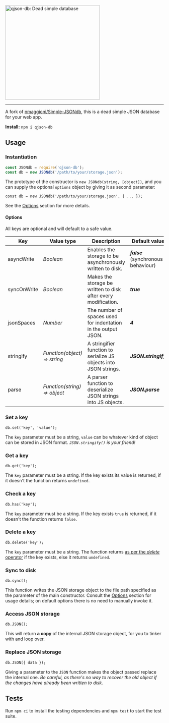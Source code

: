<img src="https://user-images.githubusercontent.com/70700766/196008415-77fb1306-c178-4d7b-88fb-a0888d926171.png" width="300" alt="qjson-db: Dead simple database">

***

A fork of [nmaggioni/Simple-JSONdb](https://github.com/nmaggioni/Simple-JSONdb), this is a dead simple JSON database for your web app.

**Install:** `npm i qjson-db`

## Usage

### Instantiation
```javascript
const JSONdb = require('qjson-db');
const db = new JSONdb('/path/to/your/storage.json');
```

The prototype of the constructor is `new JSONdb(string, [object])`, and you can supply the optional `options` object by giving it as second parameter:

```
const db = new JSONdb('/path/to/your/storage.json', { ... });
```

See the [Options](#options) section for more details.

#### Options

All keys are optional and will default to a safe value.

| **Key**     | **Value type**               | **Description**                                                   | **Default value**                   |
|-------------|------------------------------|-------------------------------------------------------------------|-------------------------------------|
| asyncWrite  | _Boolean_                    | Enables the storage to be asynchronously written to disk.         | _**false**_ (synchronous behaviour) |
| syncOnWrite | _Boolean_                    | Makes the storage be written to disk after every modification.    | _**true**_                          |
| jsonSpaces  | _Number_                     | The number of spaces used for indentation in the output JSON.     | _**4**_                             |
| stringify   | _Function(object) => string_ | A stringifier function to serialize JS objects into JSON strings. | _**JSON.stringify**_                |
| parse       | _Function(string) => object_ | A parser function to deserialize JSON strings into JS objects.    | _**JSON.parse**_                    |

### Set a key
`db.set('key', 'value');`

The `key` parameter must be a string, `value` can be whatever kind of object can be stored in JSON format. _`JSON.stringify()` is your friend!_

### Get a key
`db.get('key');`

The `key` parameter must be a string. If the key exists its value is returned, if it doesn't the function returns `undefined`.

### Check a key
`db.has('key');`

The `key` parameter must be a string. If the key exists `true` is returned, if it doesn't the function returns `false`.

### Delete a key

`db.delete('key');`

The `key` parameter must be a string. The function returns [as per the _delete_ operator](https://developer.mozilla.org/en-US/docs/Web/JavaScript/Reference/Operators/delete#Return_value) if the key exists, else it returns `undefined`.

### Sync to disk
`db.sync();`

This function writes the JSON storage object to the file path specified as the parameter of the main constructor. Consult the [Options](#options) section for usage details; on default options there is no need to manually invoke it.

### Access JSON storage
`db.JSON();`

This will return **a copy** of the internal JSON storage object, for you to tinker with and loop over.

### Replace JSON storage
`db.JSON({ data });`

Giving a parameter to the `JSON` function makes the object passed replace the internal one. _Be careful, as there's no way to recover the old object if the changes have already been written to disk._

## Tests

Run `npm ci` to install the testing dependencies and `npm test` to start the test suite.

